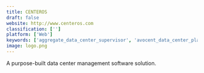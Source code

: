 ```yaml
---
title: CENTEROS
draft: false 
website: http://www.centeros.com
classification: ['']
platform: ['Web']
keywords: ['aggregate_data_center_supervisor', 'avocent_data_center_planner', 'dcimanager', 'easydcim', 'lansweeper_network_inventory', 'manageengine_opmanager', 'nexdatacenter', 'nlyte_software', 'opendcim', 'rackmonkey', 'racktables', 'rackwise_dcim_x', 'sentry_power_manager', 'sunbird_dctrack', 'xcode', 'noclayer']
image: logo.png
---
```

A purpose-built data center management software solution.